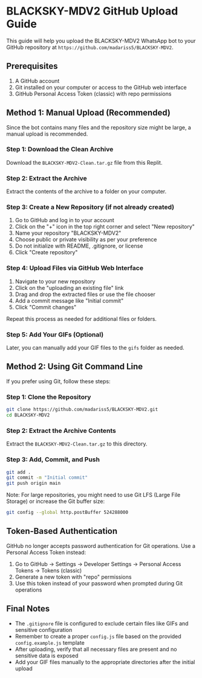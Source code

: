 # BLACKSKY-MDV2 GitHub Upload Guide

This guide will help you upload the BLACKSKY-MDV2 WhatsApp bot to your GitHub repository at `https://github.com/madariss5/BLACKSKY-MDV2`.

## Prerequisites

1. A GitHub account
2. Git installed on your computer or access to the GitHub web interface
3. GitHub Personal Access Token (classic) with repo permissions

## Method 1: Manual Upload (Recommended)

Since the bot contains many files and the repository size might be large, a manual upload is recommended.

### Step 1: Download the Clean Archive
Download the `BLACKSKY-MDV2-Clean.tar.gz` file from this Replit.

### Step 2: Extract the Archive
Extract the contents of the archive to a folder on your computer.

### Step 3: Create a New Repository (if not already created)
1. Go to GitHub and log in to your account
2. Click on the "+" icon in the top right corner and select "New repository"
3. Name your repository "BLACKSKY-MDV2"
4. Choose public or private visibility as per your preference
5. Do not initialize with README, .gitignore, or license
6. Click "Create repository"

### Step 4: Upload Files via GitHub Web Interface
1. Navigate to your new repository
2. Click on the "uploading an existing file" link
3. Drag and drop the extracted files or use the file chooser
4. Add a commit message like "Initial commit"
5. Click "Commit changes"

Repeat this process as needed for additional files or folders.

### Step 5: Add Your GIFs (Optional)
Later, you can manually add your GIF files to the `gifs` folder as needed.

## Method 2: Using Git Command Line

If you prefer using Git, follow these steps:

### Step 1: Clone the Repository
```bash
git clone https://github.com/madariss5/BLACKSKY-MDV2.git
cd BLACKSKY-MDV2
```

### Step 2: Extract the Archive Contents
Extract the `BLACKSKY-MDV2-Clean.tar.gz` to this directory.

### Step 3: Add, Commit, and Push
```bash
git add .
git commit -m "Initial commit"
git push origin main
```

Note: For large repositories, you might need to use Git LFS (Large File Storage) or increase the Git buffer size:
```bash
git config --global http.postBuffer 524288000
```

## Token-Based Authentication

GitHub no longer accepts password authentication for Git operations. Use a Personal Access Token instead:

1. Go to GitHub → Settings → Developer Settings → Personal Access Tokens → Tokens (classic)
2. Generate a new token with "repo" permissions
3. Use this token instead of your password when prompted during Git operations

## Final Notes

- The `.gitignore` file is configured to exclude certain files like GIFs and sensitive configuration
- Remember to create a proper `config.js` file based on the provided `config.example.js` template
- After uploading, verify that all necessary files are present and no sensitive data is exposed
- Add your GIF files manually to the appropriate directories after the initial upload